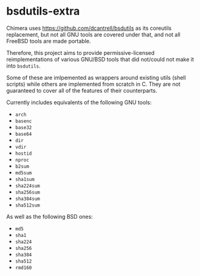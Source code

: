 # bsdutils-extra

Chimera uses https://github.com/dcantrell/bsdutils as its coreutils replacement,
but not all GNU tools are covered under that, and not all FreeBSD tools are made
portable.

Therefore, this project aims to provide permissive-licensed reimplementations of
various GNU/BSD tools that did not/could not make it into `bsdutils`.

Some of these are imlpemented as wrappers around existing utils (shell scripts)
while others are implemented from scratch in C. They are not guaranteed to cover
all of the features of their counterparts.

Currently includes equivalents of the following GNU tools:

- `arch`
- `basenc`
- `base32`
- `base64`
- `dir`
- `vdir`
- `hostid`
- `nproc`
- `b2sum`
- `md5sum`
- `sha1sum`
- `sha224sum`
- `sha256sum`
- `sha384sum`
- `sha512sum`

As well as the following BSD ones:

- `md5`
- `sha1`
- `sha224`
- `sha256`
- `sha384`
- `sha512`
- `rmd160`
